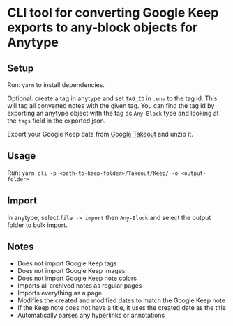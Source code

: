 # CLI tool for converting Google Keep exports to any-block objects for Anytype

## Setup

Run: `yarn` to install dependencies.

Optional: create a tag in anytype and set `TAG_ID` in `.env` to the tag id.
This will tag all converted notes with the given tag.
You can find the tag id by exporting an anytype object with the tag as `Any-Block` type and looking at the `tags` field in the exported json.

Export your Google Keep data from [Google Takeout](https://takeout.google.com/settings/takeout) and unzip it.

## Usage

Run:
`yarn cli -p <path-to-keep-folder>/Takeout/Keep/ -o <output-folder>`

## Import

In anytype, select `file -> import` then `Any-Block` and select the output folder to bulk import.

## Notes

* Does not import Google Keep tags
* Does not import Google Keep images
* Does not import Google Keep note colors
* Imports all archived notes as regular pages
* Imports everything as a page
* Modifies the created and modified dates to match the Google Keep note
* If the Keep note does not have a title, it uses the created date as the title
* Automatically parses any hyperlinks or annotations
